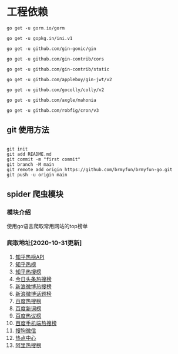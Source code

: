# 工程依赖

```git
go get -u gorm.io/gorm

go get -u gopkg.in/ini.v1

go get -u github.com/gin-gonic/gin

go get -u github.com/gin-contrib/cors

go get -u github.com/gin-contrib/static

go get -u github.com/appleboy/gin-jwt/v2

go get -u github.com/gocolly/colly/v2

go get -u github.com/axgle/mahonia

go get -u github.com/robfig/cron/v3

```

## git 使用方法

```git

git init
git add README.md
git commit -m "first commit"
git branch -M main
git remote add origin https://github.com/brmyfun/brmyfun-go.git
git push -u origin main

```

## spider 爬虫模块

### 模块介绍

使用go语言爬取常用网站的top榜单

### 爬取地址[2020-10-31更新]

1. [知乎热榜API](https://www.zhihu.com/api/v3/feed/topstory/hot-lists/total)
2. [知乎热榜](https://www.zhihu.com/billboard)
3. [知乎热搜榜](https://www.zhihu.com/topsearch)
4. [今日头条热搜榜](https://i.snssdk.com/hot-event/hot-board/?origin=hot_board)
5. [新浪微博热搜榜](https://s.weibo.com/top/summary?cate=realtimehot)
6. [新浪微博话题榜](https://s.weibo.com/top/summary?cate=topicband)
7. [百度热搜榜](http://top.baidu.com/buzz?b=1&fr=topindex)
8. [百度新词榜](http://top.baidu.com/buzz?b=396&fr=topindex)
9. [百度热议榜](http://tieba.baidu.com/hottopic/browse/topicList)
10. [百度手机端热搜榜](http://top.baidu.com/buzz?b=5&fr=topindex)
11. [搜狗微信](https://weixin.sogou.com/)
12. [热点中心](https://article.xmt.cn/api/weibo/platform/hot/event)
13. [阿里热搜榜](https://index.1688.com/alizs/word/listRankType.json?cat=7&rankType=hot&period=week)
